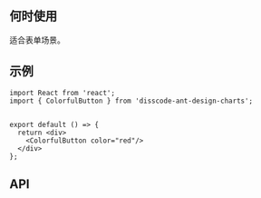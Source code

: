 ## 何时使用

适合表单场景。

## 示例

```tsx
import React from 'react';
import { ColorfulButton } from 'disscode-ant-design-charts';


export default () => {
  return <div>
    <ColorfulButton color="red"/>
  </div>
};
```

## API

<API hideTitle  src="@/components/colorful-button/colorful-button.tsx" />
